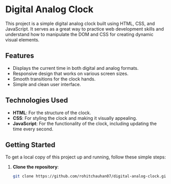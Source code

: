 # Digital Analog Clock

This project is a simple digital analog clock built using HTML, CSS, and JavaScript. It serves as a great way to practice web development skills and understand how to manipulate the DOM and CSS for creating dynamic visual elements.

## Features

- Displays the current time in both digital and analog formats.
- Responsive design that works on various screen sizes.
- Smooth transitions for the clock hands.
- Simple and clean user interface.

## Technologies Used

- **HTML**: For the structure of the clock.
- **CSS**: For styling the clock and making it visually appealing.
- **JavaScript**: For the functionality of the clock, including updating the time every second.

## Getting Started

To get a local copy of this project up and running, follow these simple steps:

1. **Clone the repository**:
   ```bash
   git clone https://github.com/rohitchauhan07/digital-analog-clock.git
